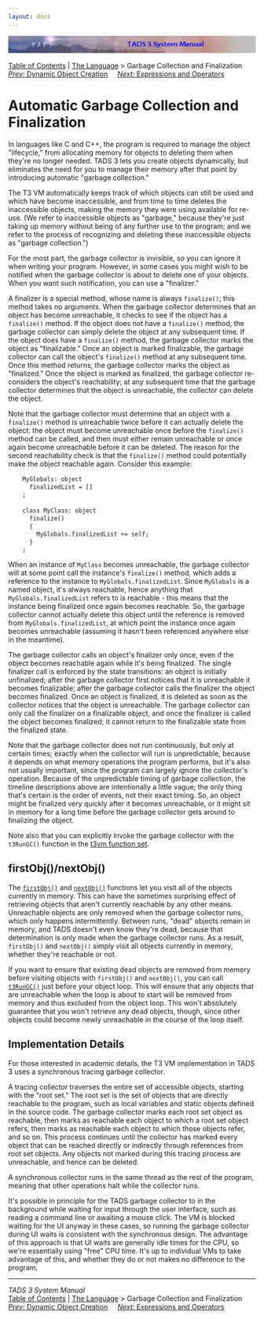 ```yaml
---
layout: docs
---
```

<div class="topbar">

<img src="topbar.jpg" data-border="0" />

</div>

<div class="nav">

<a href="toc.html" class="nav">Table of Contents</a> \|
<a href="langsec.html" class="nav">The Language</a> \> Garbage Collection
and Finalization  
<span class="navnp"><a href="dynobj.html" class="nav"><em>Prev:</em> Dynamic Object
Creation</a>    
<a href="expr.html" class="nav"><em>Next:</em> Expressions and
Operators</a>     </span>

</div>

<div class="main">

# Automatic Garbage Collection and Finalization

In languages like C and C++, the program is required to manage the
object "lifecycle," from allocating memory for objects to deleting them
when they're no longer needed. TADS 3 lets you create objects
dynamically, but eliminates the need for you to manage their memory
after that point by introducing automatic "garbage collection."

The T3 VM automatically keeps track of which objects can still be used
and which have become inaccessible, and from time to time deletes the
inaccessible objects, making the memory they were using available for
re-use. (We refer to inaccessible objects as "garbage," because they're
just taking up memory without being of any further use to the program;
and we refer to the process of recognizing and deleting these
inaccessible objects as "garbage collection.")

For the most part, the garbage collector is invisible, so you can ignore
it when writing your program. However, in some cases you might wish to
be notified when the garbage collector is about to delete one of your
objects. When you want such notification, you can use a "finalizer."

A finalizer is a special method, whose name is always
`finalize()`; this method takes no arguments.
When the garbage collector determines that an object has become
unreachable, it checks to see if the object has a
`finalize()` method. If the object does not have
a `finalize()` method, the garbage collector can
simply delete the object at any subsequent time. If the object does have
a `finalize()` method, the garbage collector
marks the object as "finalizable." Once an object is marked finalizable,
the garbage collector can call the object's
`finalize()` method at any subsequent time. Once
this method returns, the garbage collector marks the object as
"finalized." Once the object is marked as finalized, the garbage
collector re-considers the object's reachability; at any subsequent time
that the garbage collector determines that the object is unreachable,
the collector can delete the object.

Note that the garbage collector must determine that an object with a
`finalize()` method is unreachable twice before
it can actually delete the object: the object must become unreachable
once before the `finalize()` method can be
called, and then must either remain unreachable or once again become
unreachable before it can be deleted. The reason for the second
reachability check is that the `finalize()`
method could potentially make the object reachable again. Consider this
example:

```
    MyGlobals: object
      finalizedList = []
    ;

    class MyClass: object
      finalize()
      {
        MyGlobals.finalizedList += self;
      }
    ;
```

When an instance of `MyClass` becomes
unreachable, the garbage collector will at some point call the
instance's `finalize()` method, which adds a
reference to the instance to
`MyGlobals.finalizedList`. Since
`MyGlobals` is a named object, it's always
reachable, hence anything that
`MyGlobals.finalizedList` refers to is
reachable - this means that the instance being finalized once again
becomes reachable. So, the garbage collector cannot actually delete this
object until the reference is removed from
`MyGlobals.finalizedList`, at which point the
instance once again becomes unreachable (assuming it hasn't been
referenced anywhere else in the meantime).

The garbage collector calls an object's finalizer only once, even if the
object becomes reachable again while it's being finalized. The single
finalizer call is enforced by the state transitions: an object is
initially unfinalized; after the garbage collector first notices that it
is unreachable it becomes finalizable; after the garbage collector calls
the finalizer the object becomes finalized. Once an object is finalized,
it is deleted as soon as the collector notices that the object is
unreachable. The garbage collector can only call the finalizer on a
finalizable object, and once the finalizer is called the object becomes
finalized; it cannot return to the finalizable state from the finalized
state.

Note that the garbage collector does not run continuously, but only at
certain times; exactly when the collector will run is unpredictable,
because it depends on what memory operations the program performs, but
it's also not usually important, since the program can largely ignore
the collector's operation. Because of the unpredictable timing of
garbage collection, the timeline descriptions above are intentionally a
little vague; the only thing that's certain is the order of events, not
their exact timing. So, an object might be finalized very quickly after
it becomes unreachable, or it might sit in memory for a long time before
the garbage collector gets around to finalizing the object.

Note also that you can explicitly invoke the garbage collector with the
`t3RunGC()` function in the [t3vm function
set](t3vm.html).

## firstObj()/nextObj()

The [`firstObj()`](tadsgen.html#firstObj) and
[`nextObj()`](tadsgen.html#nextObj) functions let
you visit all of the objects currently in memory. This can have the
sometimes surprising effect of retrieving objects that aren't currently
reachable by any other means. Unreachable objects are only removed when
the garbage collector runs, which only happens intermittently. Between
runs, "dead" objects remain in memory, and TADS doesn't even know
they're dead, because that determination is only made when the garbage
collector runs. As a result, `firstObj()` and
`nextObj()` simply visit all objects currently
in memory, whether they're reachable or not.

If you want to ensure that existing dead objects are removed from memory
before visiting objects with `firstObj()` and
`nextObj()`, you can call
[`t3RunGC()`](t3vm.html#t3RunGC) just before your
object loop. This will ensure that any objects that are unreachable when
the loop is about to start will be removed from memory and thus excluded
from the object loop. This won't absolutely guarantee that you won't
retrieve any dead objects, though, since other objects could become
newly unreachable in the course of the loop itself.

## Implementation Details

For those interested in academic details, the T3 VM implementation in
TADS 3 uses a synchronous tracing garbage collector.

A tracing collector traverses the entire set of accessible objects,
starting with the "root set." The root set is the set of objects that
are directly reachable to the program, such as local variables and
static objects defined in the source code. The garbage collector marks
each root set object as reachable, then marks as reachable each object
to which a root set object refers, then marks as reachable each object
to which those objects refer, and so on. This process continues until
the collector has marked every object that can be reached directly or
indirectly through references from root set objects. Any objects not
marked during this tracing process are unreachable, and hence can be
deleted.

A synchronous collector runs in the same thread as the rest of the
program, meaning that other operations halt while the collector runs.

It's possible in principle for the TADS garbage collector to in the
background while waiting for input through the user interface, such as
reading a command line or awaiting a mouse click. The VM is blocked
waiting for the UI anyway in these cases, so running the garbage
collector during UI waits is consistent with the synchronous design. The
advantage of this approach is that UI waits are generally idle times for
the CPU, so we're essentially using "free" CPU time. It's up to
individual VMs to take advantage of this, and whether they do or not
makes no difference to the program.

</div>

------------------------------------------------------------------------

<div class="navb">

*TADS 3 System Manual*  
<a href="toc.html" class="nav">Table of Contents</a> \|
<a href="langsec.html" class="nav">The Language</a> \> Garbage Collection
and Finalization  
<span class="navnp"><a href="dynobj.html" class="nav"><em>Prev:</em> Dynamic Object
Creation</a>    
<a href="expr.html" class="nav"><em>Next:</em> Expressions and
Operators</a>     </span>

</div>
